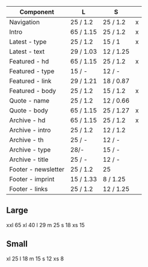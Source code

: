 | Component           | L         | S         |     |
| ------------------- | --------- | --------- | --- |
| Navigation          | 25 / 1.2  | 25 / 1.2  | x   |
| Intro               | 65 / 1.15 | 25 / 1.2  | x   |
| Latest - type       | 25 / 1.2  | 15 / 1    | x   |
| Latest - text       | 29 / 1.03 | 12 / 1.25 |     |
| Featured - hd       | 65 / 1.15 | 25 / 1.2  | x   |
| Featured - type     | 15 / -    | 12 / -    |     |
| Featured - link     | 29 / 1.21 | 18 / 0.87 |     |
| Featured - body     | 25 / 1.2  | 15 / 1.2  | x   |
| Quote - name        | 25 / 1.2  | 12 / 0.66 |     |
| Quote - body        | 65 / 1.15 | 25 / 1.27 | x   |
| Archive - hd        | 65 / 1.15 | 25 / 1.2  | x   |
| Archive - intro     | 25 / 1.2  | 12 / 1.2  |     |
| Archive - th        | 25 / -    | 12 / -    |     |
| Archive - type      | 28/-      | 15 / -    |     |
| Archive - title     | 25 / -    | 12 / -    |     |
| Footer - newsletter | 25 / 1.2  | 25        |     |
| Footer - imprint    | 15 / 1.33 | 8 / 1.25  |     |
| Footer - links      | 25 / 1.2  | 12 / 1.25 |     |

## Large

xxl 65
xl 40
l 29
m 25
s 18
xs 15

## Small

xl 25
l 18
m 15
s 12
xs 8
